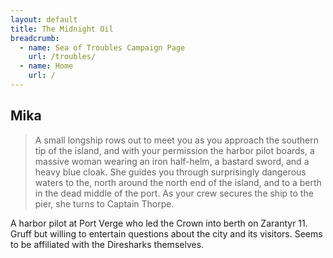 ```yaml
---
layout: default
title: The Midnight Oil
breadcrumb:
  - name: Sea of Troubles Campaign Page
    url: /troubles/
  - name: Home
    url: /
---
```

## Mika

> A small longship rows out to meet you as you approach the southern tip of the island, and with your permission the harbor pilot boards, a massive woman wearing an iron half-helm, a bastard sword, and a heavy blue cloak. She guides you through surprisingly dangerous waters to the, north around the north end of the island, and to a berth in the dead middle of the port. As your crew secures the ship to the pier, she turns to Captain Thorpe.

A harbor pilot at Port Verge who led the Crown into berth on Zarantyr 11. Gruff but willing to entertain questions about the city and its visitors. Seems to be affiliated with the Diresharks themselves.
